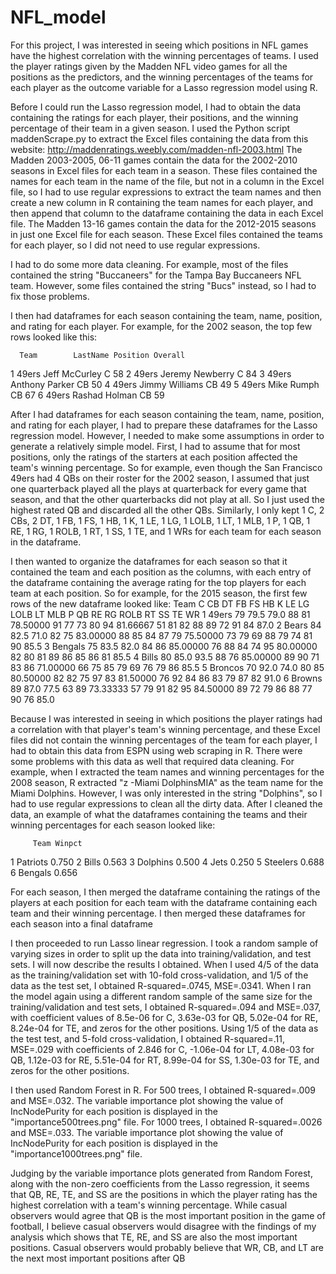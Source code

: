 # NFL_model

For this project, I was interested in seeing which positions in NFL games have the highest correlation with the winning percentages of teams.
I used the player ratings given by the Madden NFL video games for all the positions as the predictors, and the winning percentages of the teams for each player as the outcome variable for a Lasso regression model using R.

Before I could run the Lasso regression model, I had to obtain the data containing the ratings for each player, their positions, and the winning percentage of their team in a given season. 
I used the Python script maddenScrape.py to extract the Excel files containing the data from this website: http://maddenratings.weebly.com/madden-nfl-2003.html
The Madden 2003-2005, 06-11 games contain the data for the 2002-2010 seasons in Excel files for each team in a season. These files contained the names for each team in the name of the file, but not in a column in the Excel file, so I had to use regular expressions to extract
 the team names and then create a new column in R containing the team names for each player, and then append that column to the dataframe containing the data in each Excel file.
The Madden 13-16 games contain the data for the 2012-2015 seasons in just one Excel file for each season. These Excel files contained the teams for each player, so I did not need to use regular expressions.

I had to do some more data cleaning. For example, most of the files contained the string "Buccaneers" for the Tampa Bay Buccaneers NFL team. However, some files contained the string "Bucs" instead, so I had to fix those problems.

I then had dataframes for each season containing the team, name, position, and rating for each player. For example, for the 2002 season, the top few rows looked like this:

      Team        LastName Position Overall
   1 49ers   Jeff McCurley        C      58
   2 49ers Jeremy Newberry        C      84
   3 49ers  Anthony Parker       CB      50
   4 49ers  Jimmy Williams       CB      49
   5 49ers      Mike Rumph       CB      67
   6 49ers   Rashad Holman       CB      59

After I had dataframes for each season containing the team, name, position, and rating for each player, I had to prepare these dataframes for the Lasso regression model. However, I needed to make some assumptions in order to generate a relatively simple model. First, I had to assume that for most positions, only the ratings of the starters at each position affected the team's winning percentage.
So for example, even though the San Francisco 49ers had 4 QBs on their roster for the 2002 season, I assumed that just one quarterback played all the plays at quarterback for every game that season, and that the other quarterbacks did not play at all. So I just used the highest rated QB and discarded all the other QBs. 
Similarly, I only kept 1 C, 2 CBs, 2 DT, 1 FB, 1 FS, 1 HB, 1 K, 1 LE, 1 LG, 1 LOLB, 1 LT, 1 MLB, 1 P, 1 QB, 1 RE, 1 RG, 1 ROLB,
1 RT, 1 SS, 1 TE, and 1 WRs for each team for each season in the dataframe. 

I then wanted to organize the dataframes for each season so that it contained the team and each position as the columns, with each entry of the dataframe containing the average rating for the top players for each team at each position. So for example, for the 2015 season, the first few rows of the new dataframe looked like:
        Team  C   CB   DT FB FS       HB  K LE LG LOLB LT      MLB  P QB RE RG ROLB RT SS TE   WR
   1   49ers 79 79.5 79.0 88 81 78.50000 91 77 73   80 94 81.66667 51 81 82 88   89 72 91 84 87.0
   2   Bears 84 82.5 71.0 82 75 83.00000 88 85 84   87 79 75.50000 73 79 69 88   79 74 81 90 85.5
   3 Bengals 75 83.5 82.0 84 86 85.00000 76 88 84   74 95 80.00000 82 80 81 89   86 85 86 81 85.5
   4   Bills 80 85.0 93.5 88 76 85.00000 89 90 71   83 86 71.00000 66 75 85 79   69 76 79 86 85.5
   5 Broncos 70 92.0 74.0 80 85 80.50000 82 82 75   97 83 81.50000 76 92 84 86   83 79 87 82 91.0
   6  Browns 89 87.0 77.5 63 89 73.33333 57 79 91   82 95 84.50000 89 72 79 86   88 77 90 76 85.0


Because I was interested in seeing in which positions the player ratings had a correlation with that player's team's winning percentage, and these Excel files did not contain the winning percentages of the team for each player, I had to obtain this data from ESPN using web scraping in R. There were some problems with this data as well that required data cleaning.
For example, when I extracted the team names and winning percentages for the 2008 season, R extracted "z -Miami DolphinsMIA" as the team name for the Miami Dolphins. However, I was only interested in the string "Dolphins", so I had to use regular expressions to clean all the dirty data. After I cleaned the data, an example of what the dataframes containing the teams and their winning percentages for each season looked like:

         Team Winpct
   1 Patriots  0.750
   2    Bills  0.563
   3 Dolphins  0.500
   4     Jets  0.250
   5 Steelers  0.688
   6  Bengals  0.656

For each season, I then merged the dataframe containing the ratings of the players at each position for each team with the dataframe containing each team and their winning percentage.
I then merged these dataframes for each season into a final dataframe

I then proceeded to run Lasso linear regression. I took a random sample of varying sizes in order to split up the data into training/validation, and test sets.
I will now describe the results I obtained. When I used 4/5 of the data as the training/validation set with 10-fold cross-validation, and 1/5 of the data as the test set, I obtained 
R-squared=.0745, MSE=.0341. When I ran the model again using a different random sample of the same size for the training/validation and test sets, I obtained R-squared=.094 and MSE=.037, with
coefficient values of 8.5e-06 for C, 3.63e-03 for QB, 5.02e-04 for RE, 8.24e-04 for TE, and zeros for the other positions.
Using 1/5 of the data as the test test, and 5-fold cross-validation, I obtained R-squared=.11, MSE=.029 with coefficients of
2.846 for C, -1.06e-04 for LT, 4.08e-03 for QB, 1.12e-03 for RE, 5.51e-04 for RT, 8.99e-04 for SS, 1.30e-03 for TE, and zeros for the other positions.

I then used Random Forest in R. For 500 trees, I obtained R-squared=.009 and MSE=.032. The variable importance plot showing the value of IncNodePurity for each position is displayed in the "importance500trees.png" file.
For 1000 trees, I obtained R-squared=.0026 and MSE=.033. The variable importance plot showing the value of IncNodePurity for each position is displayed in the "importance1000trees.png" file.

Judging by the variable importance plots generated from Random Forest, along with the non-zero coefficients from the Lasso regression, it seems that QB, RE, TE, and SS are the positions in which the player rating has the highest correlation with a team's winning percentage. While casual observers would agree that QB is the most important position in the game of football, I believe casual observers would disagree with the findings of my analysis which shows that TE, RE, and SS are also the most important positions. Casual observers would probably believe that WR, CB, and LT are the next most important positions after QB




